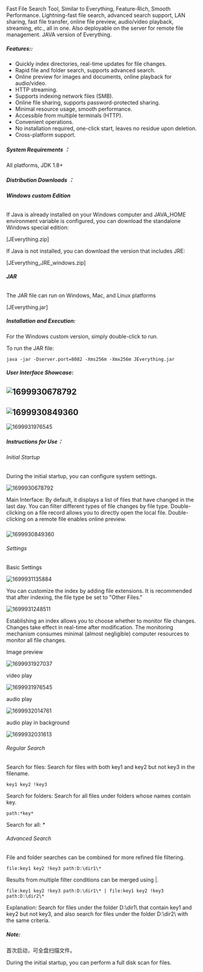 Fast File Search Tool, Similar to Everything, Feature-Rich, Smooth Performance. Lightning-fast file search, advanced search support, LAN sharing, fast file transfer, online file preview, audio/video playback, streaming, etc., all in one. Also deployable on the server for remote file management. JAVA version of Everything.

##### Features::

- Quickly index directories, real-time updates for file changes.
- Rapid file and folder search, supports advanced search.
- Online preview for images and documents, online playback for audio/video.
- HTTP streaming.
- Supports indexing network files (SMB).
- Online file sharing, supports password-protected sharing.
- Minimal resource usage, smooth performance.
- Accessible from multiple terminals (HTTP).
- Convenient operations.
- No installation required, one-click start, leaves no residue upon deletion.
- Cross-platform support.

#####  **System Requirements** ：

 All platforms, JDK 1.8+ 

#####  **Distribution Downloads** ：

###### **Windows custom Edition** 
 If Java is already installed on your Windows computer and JAVA_HOME environment variable is configured, you can download the standalone Windows special edition: 

[JEverything.zip] 

 If Java is not installed, you can download the version that includes JRE: 

[JEverything_JRE_windows.zip] 
###### **JAR** 
The JAR file can run on Windows, Mac, and Linux platforms

[JEverything.jar]

##### Installation and Execution:

For the Windows custom version, simply double-click to run.

To run the JAR file:
```
java -jar -Dserver.port=8082 -Xms256m -Xmx256m JEverything.jar
```


##### User Interface Showcase:

![1699930678792](D:\workgitee\Jeverything\README.assets\1699930678792.png)
---------------
![1699930849360](D:\workgitee\Jeverything\README.assets\1699930849360.png)
---------------
![1699931976545](D:\workgitee\Jeverything\README.assets\1699931976545.png)

##### Instructions for Use：

###### Initial Startup

During the initial startup, you can configure system settings.

![1699930678792](D:\workgitee\Jeverything\README.assets\1699930678792.png)

Main Interface: By default, it displays a list of files that have changed in the last day. You can filter different types of file changes by file type. Double-clicking on a file record allows you to directly open the local file. Double-clicking on a remote file enables online preview.


##### 

![1699930849360](D:\workgitee\Jeverything\README.assets\1699930849360.png)



###### Settings

Basic Settings

![1699931135884](D:\workgitee\Jeverything\README.assets\1699931135884.png)

You can customize the index by adding file extensions. It is recommended that after indexing, the file type be set to "Other Files."

![1699931248511](D:\workgitee\Jeverything\README.assets\1699931248511.png)

Establishing an index allows you to choose whether to monitor file changes. Changes take effect in real-time after modification. The monitoring mechanism consumes minimal (almost negligible) computer resources to monitor all file changes.

Image preview

![1699931927037](D:\workgitee\Jeverything\README.assets\1699931927037.png)

video play

![1699931976545](D:\workgitee\Jeverything\README.assets\1699931976545.png)

audio play

![1699932014761](D:\workgitee\Jeverything\README.assets\1699932014761.png)

audio play in background 

![1699932031613](D:\workgitee\Jeverything\README.assets\1699932031613.png)



###### Regular Search

Search for files: Search for files with both key1 and key2 but not key3 in the filename.

```
key1 key2 !key3  
```

Search for folders: Search for all files under folders whose names contain key.

```
path:*key*  
```

Search for all: *

###### Advanced Search

File and folder searches can be combined for more refined file filtering.

```
file:key1 key2 !key3 path:D:\dir1\*
```



Results from multiple filter conditions can be merged using |.

```
file:key1 key2 !key3 path:D:\dir1\* | file:key1 key2 !key3 path:D:\dir2\* 
```

Explanation: Search for files under the folder D:\dir1\ that contain key1 and key2 but not key3, and also search for files under the folder D:\dir2\ with the same criteria.

##### Note:
首次启动，可全盘扫描文件。

During the initial startup, you can perform a full disk scan for files.

